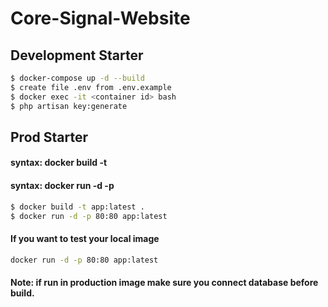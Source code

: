 # Core-Signal-Website

## Development Starter

```bash
$ docker-compose up -d --build
$ create file .env from .env.example
$ docker exec -it <container id> bash
$ php artisan key:generate
```

## Prod Starter

#### syntax: docker build -t <image-tag> <dockerfile-location>

#### syntax: docker run -d -p <port> <image-tag>

```bash
$ docker build -t app:latest .
$ docker run -d -p 80:80 app:latest
``` 

#### If you want to test your local image

```bash
docker run -d -p 80:80 app:latest
```

#### Note: if run in production image make sure you connect database before build.


